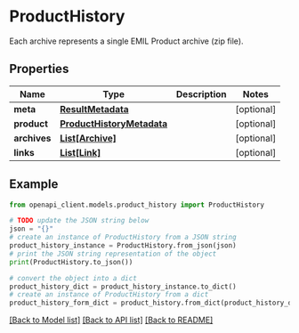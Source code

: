# ProductHistory

Each archive represents a single EMIL Product archive (zip file).

## Properties

Name | Type | Description | Notes
------------ | ------------- | ------------- | -------------
**meta** | [**ResultMetadata**](ResultMetadata.md) |  | [optional] 
**product** | [**ProductHistoryMetadata**](ProductHistoryMetadata.md) |  | [optional] 
**archives** | [**List[Archive]**](Archive.md) |  | [optional] 
**links** | [**List[Link]**](Link.md) |  | [optional] 

## Example

```python
from openapi_client.models.product_history import ProductHistory

# TODO update the JSON string below
json = "{}"
# create an instance of ProductHistory from a JSON string
product_history_instance = ProductHistory.from_json(json)
# print the JSON string representation of the object
print(ProductHistory.to_json())

# convert the object into a dict
product_history_dict = product_history_instance.to_dict()
# create an instance of ProductHistory from a dict
product_history_form_dict = product_history.from_dict(product_history_dict)
```
[[Back to Model list]](../README.md#documentation-for-models) [[Back to API list]](../README.md#documentation-for-api-endpoints) [[Back to README]](../README.md)


